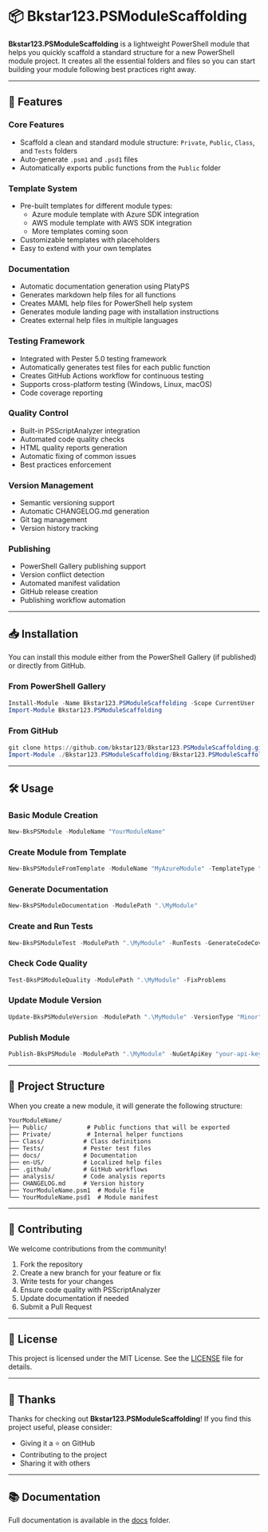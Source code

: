 # 📦 Bkstar123.PSModuleScaffolding

**Bkstar123.PSModuleScaffolding** is a lightweight PowerShell module that helps you quickly scaffold a standard structure for a new PowerShell module project. It creates all the essential folders and files so you can start building your module following best practices right away.

---

## 🚀 Features

### Core Features
- Scaffold a clean and standard module structure: `Private`, `Public`, `Class`, and `Tests` folders
- Auto-generate `.psm1` and `.psd1` files
- Automatically exports public functions from the `Public` folder

### Template System
- Pre-built templates for different module types:
  - Azure module template with Azure SDK integration
  - AWS module template with AWS SDK integration
  - More templates coming soon
- Customizable templates with placeholders
- Easy to extend with your own templates

### Documentation
- Automatic documentation generation using PlatyPS
- Generates markdown help files for all functions
- Creates MAML help files for PowerShell help system
- Generates module landing page with installation instructions
- Creates external help files in multiple languages

### Testing Framework
- Integrated with Pester 5.0 testing framework
- Automatically generates test files for each public function
- Creates GitHub Actions workflow for continuous testing
- Supports cross-platform testing (Windows, Linux, macOS)
- Code coverage reporting

### Quality Control
- Built-in PSScriptAnalyzer integration
- Automated code quality checks
- HTML quality reports generation
- Automatic fixing of common issues
- Best practices enforcement

### Version Management
- Semantic versioning support
- Automatic CHANGELOG.md generation
- Git tag management
- Version history tracking

### Publishing
- PowerShell Gallery publishing support
- Version conflict detection
- Automated manifest validation
- GitHub release creation
- Publishing workflow automation

---

## 📥 Installation

You can install this module either from the PowerShell Gallery (if published) or directly from GitHub.

### From PowerShell Gallery

```powershell
Install-Module -Name Bkstar123.PSModuleScaffolding -Scope CurrentUser
Import-Module Bkstar123.PSModuleScaffolding
```

### From GitHub

```powershell
git clone https://github.com/bkstar123/Bkstar123.PSModuleScaffolding.git
Import-Module ./Bkstar123.PSModuleScaffolding/Bkstar123.PSModuleScaffolding.psd1
```

---

## 🛠️ Usage

### Basic Module Creation
```powershell
New-BksPSModule -ModuleName "YourModuleName"
```

### Create Module from Template
```powershell
New-BksPSModuleFromTemplate -ModuleName "MyAzureModule" -TemplateType "Azure"
```

### Generate Documentation
```powershell
New-BksPSModuleDocumentation -ModulePath ".\MyModule"
```

### Create and Run Tests
```powershell
New-BksPSModuleTest -ModulePath ".\MyModule" -RunTests -GenerateCodeCoverage
```

### Check Code Quality
```powershell
Test-BksPSModuleQuality -ModulePath ".\MyModule" -FixProblems
```

### Update Module Version
```powershell
Update-BksPSModuleVersion -ModulePath ".\MyModule" -VersionType "Minor" -GenerateChangelog
```

### Publish Module
```powershell
Publish-BksPSModule -ModulePath ".\MyModule" -NuGetApiKey "your-api-key"
```

---

## 📁 Project Structure

When you create a new module, it will generate the following structure:

```
YourModuleName/
├── Public/           # Public functions that will be exported
├── Private/          # Internal helper functions
├── Class/           # Class definitions
├── Tests/           # Pester test files
├── docs/            # Documentation
├── en-US/           # Localized help files
├── .github/         # GitHub workflows
├── analysis/        # Code analysis reports
├── CHANGELOG.md     # Version history
├── YourModuleName.psm1  # Module file
└── YourModuleName.psd1  # Module manifest
```

---

## 🤝 Contributing

We welcome contributions from the community!

1. Fork the repository
2. Create a new branch for your feature or fix
3. Write tests for your changes
4. Ensure code quality with PSScriptAnalyzer
5. Update documentation if needed
6. Submit a Pull Request

---

## 📄 License

This project is licensed under the MIT License. See the [LICENSE](./LICENSE) file for details.

---

## 🌟 Thanks

Thanks for checking out **Bkstar123.PSModuleScaffolding**! If you find this project useful, please consider:

- Giving it a ⭐ on GitHub
- Contributing to the project
- Sharing it with others

---

## 📚 Documentation

Full documentation is available in the [docs](./docs) folder.
